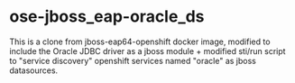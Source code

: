 # ose-jboss_eap-oracle_ds

This is a clone from jboss-eap64-openshift docker image, modified to include the Oracle JDBC driver as a jboss module + modified sti/run script to "service discovery" openshift services named "oracle" as jboss datasources.
